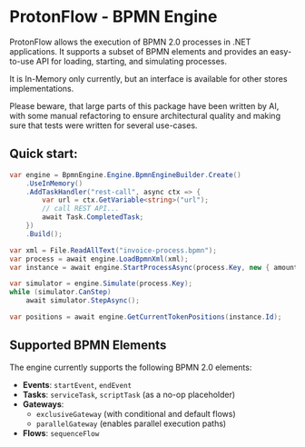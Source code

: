 # ProtonFlow - BPMN Engine 

ProtonFlow allows the execution of BPMN 2.0 processes in .NET applications. It supports a subset of BPMN elements and provides an easy-to-use API for loading, starting, and simulating processes.

It is In-Memory only currently, but an interface is available for other stores implementations.

Please beware, that large parts of this package have been written by AI, with some manual refactoring to ensure architectural quality and making sure that tests were written for several use-cases.

## Quick start:

```csharp
var engine = BpmnEngine.Engine.BpmnEngineBuilder.Create()
    .UseInMemory()
    .AddTaskHandler("rest-call", async ctx => {
        var url = ctx.GetVariable<string>("url");
        // call REST API...
        await Task.CompletedTask;
    })
    .Build();

var xml = File.ReadAllText("invoice-process.bpmn");
var process = await engine.LoadBpmnXml(xml);
var instance = await engine.StartProcessAsync(process.Key, new { amount = 500 });

var simulator = engine.Simulate(process.Key);
while (simulator.CanStep)
    await simulator.StepAsync();

var positions = await engine.GetCurrentTokenPositions(instance.Id);
```

## Supported BPMN Elements

The engine currently supports the following BPMN 2.0 elements:

- **Events**: `startEvent`, `endEvent`
- **Tasks**: `serviceTask`, `scriptTask` (as a no-op placeholder)
- **Gateways**: 
  - `exclusiveGateway` (with conditional and default flows)
  - `parallelGateway` (enables parallel execution paths)
- **Flows**: `sequenceFlow`